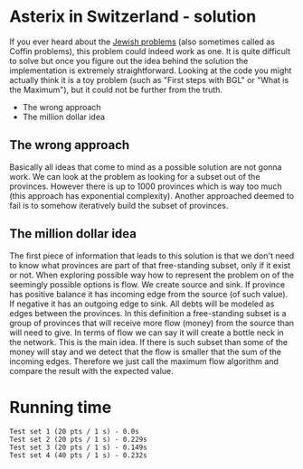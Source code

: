 # Asterix in Switzerland - solution
If you ever heard about the [Jewish problems](https://arxiv.org/pdf/1110.1556.pdf) (also sometimes called as Coffin problems), this problem could indeed work as one. It is quite difficult to solve but once you figure out the idea behind the solution the implementation is extremely straightforward. Looking at the code you might actually think it is a toy problem (such as "First steps with BGL" or "What is the Maximum"), but it could not be further from the truth.
- The wrong approach
- The million dollar idea

## The wrong approach
Basically all ideas that come to mind as a possible solution are not gonna work. We can look at the problem as looking for a subset out of the provinces. However there is up to 1000 provinces which is way too much (this approach has exponential complexity). Another approached deemed to fail is to somehow iteratively build the subset of provinces.

## The million dollar idea
The first piece of information that leads to this solution is that we don't need to know what provinces are part of that free-standing subset, only if it exist or not. When exploring possible way how to represent the problem on of the seemingly possible options is flow. We create source and sink. If province has positive balance it has incoming edge from the source (of such value). If negative it has an outgoing edge to sink. All debts will be modeled as edges between the provinces. In this definition a free-standing subset is a group of provinces that will receive more flow (money) from the source than will need to give. In terms of flow we can say it will create a bottle neck in the network. This is the main idea. If there is such subset than some of the money will stay and we detect that the flow is smaller that the sum of the incoming edges. Therefore we just call the maximum flow algorithm and compare the result with the expected value.

# Running time
    Test set 1 (20 pts / 1 s) - 0.0s
    Test set 2 (20 pts / 1 s) - 0.229s
    Test set 3 (20 pts / 1 s) - 0.149s
    Test set 4 (40 pts / 1 s) - 0.232s
